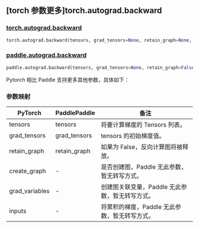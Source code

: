 ## [torch 参数更多]torch.autograd.backward

### [torch.autograd.backward](https://pytorch.org/docs/stable/generated/torch.autograd.backward.html#torch.autograd.backward)

```python
torch.autograd.backward(tensors, grad_tensors=None, retain_graph=None, create_graph=False, grad_variables=None, inputs=None)
```

### [paddle.autograd.backward](https://www.paddlepaddle.org.cn/documentation/docs/zh/develop/api/paddle/autograd/backward_cn.html)

```python
paddle.autograd.backward(tensors, grad_tensors=None, retain_graph=False)
```

Pytorch 相比 Paddle 支持更多其他参数，具体如下：

### 参数映射

| PyTorch        | PaddlePaddle | 备注                                  |
| -------------- | ------------ | ------------------------------------- |
| tensors        | tensors      | 将要计算梯度的 Tensors 列表。         |
| grad_tensors   | grad_tensors | tensors 的初始梯度值。                |
| retain_graph   | retain_graph | 如果为 False，反向计算图将被释放。    |
| create_graph   | -            | 是否创建图，Paddle 无此参数，暂无转写方式。     |
| grad_variables | -            | 创建图关联变量，Paddle 无此参数，暂无转写方式。 |
| inputs         | -            | 将累积的梯度，Paddle 无此参数，暂无转写方式。   |
